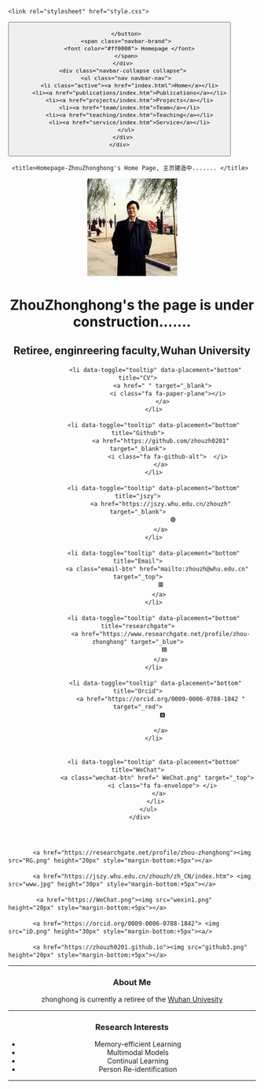 <html><head><meta http-equiv="Content-Type" content="text/html; charset=UTF-8">
    <title>Homepage-ZhouZhonghong's Home Page, ....... </title>

    <link rel="stylesheet" href="style.css">
   <html lang="en"> 
    <meta name="description" content="ZhouZhonghong&#20;s Home Page">
    <meta name="keywords" content="ZhouZhonghong">
    <meta name="author" content="ZhouZhonghong">
    <meta name="viewport" content="width=device-width, initial-scale=1.0">

<meta http-equiv="content-type" content="text/html;charset=utf-8" />


<head>
<title>ZhouZhonghong's主页建造中.......  </title>

 <meta charset="utf-8">
    <meta http-equiv="X-UA-Compatible" content="IE=edge">
    <meta name="viewport" content="width=device-width,initial-scale=1">
    <meta name="description" content="ZhouZhonghong's Home Page">
    <meta name="author" content="ZhouZhonghong">
 <link rel="shortcut icon" href="favicon.ico">
 <link href="https://fonts.googleapis.com/css?family=Lato:300,400,300italic,400italic" rel="stylesheet" type="text/css">
    <link href="https://fonts.googleapis.com/css?family=Montserrat:400,700" rel="stylesheet" type="text/css">

 <link href="https://apps.bdimg.com/libs/bootstrap/3.3.4/css/bootstrap.min.css" rel="stylesheet">

  <link href="https://apps.bdimg.com/libs/fontawesome/4.2.0/css/font-awesome.min.css" rel="stylesheet">

 <link id="theme-style" rel="stylesheet" href="styles.min.css">





</head>
 <title>Homepage-ZhouZhonghong's Home Page, 主页建造中....... </title>
<body>
 <!-- ******HEADER****** -->

 <nav class="navbar navbar-inverse navbar-fixed-top">
    <div class="container">
      <div class="navbar-header">
        <button type="button" class="navbar-toggle" data-toggle="collapse" data-target=".navbar-collapse">
          <span class="icon-bar"></span>
          <span class="icon-bar"></span>
          <span class="icon-bar"></span>

        </button>
        <span class="navbar-brand">
          <font color="#ff0000"> Homepage </font>
        </span>
      </div>
      <div class="navbar-collapse collapse">
        <ul class="nav navbar-nav">
          <li class="active"><a href="index.html">Home</a></li>
          <li><a href="publications/index.htm">Publications</a></li>
          <li><a href="projects/index.htm">Projects</a></li>
          <li><a href="team/index.htm">Team</a></li>
          <li><a href="teaching/index.htm">Teaching</a></li>
          <li><a href="service/index.htm">Service</a></li>
        </ul>
      </div>
    </div>
  </nav>



    
     <title>Homepage-ZhouZhonghong's Home Page, 主页建造中....... </title>
  <header class="header">
     <div class="container"> 
        <img class="profile-image img-responsive pull-left" src="xiaohong2.png" alt="ZhouZhonghong">
       <!-- <div class="profile-content pull-center"> -->    
      <div class="profile-content pull-center" align="center">  
          <h1 class="name">ZhouZhonghong's the page is under construction.......  </h1>  
          <h2 class="desc"> Retiree, enginreering faculty,Wuhan University</h2>
          <ul class="social list-inline">   
              
              <li data-toggle="tooltip" data-placement="bottom" title="CV">
                  <a href=" " target="_blank">
                     <i class="fa fa-paper-plane"></i>
                  </a>
             </li>
              
             <li data-toggle="tooltip" data-placement="bottom" title="Github">
                 <a href="https://github.com/zhouzh0201" target="_blank">
                     <i class="fa fa-github-alt">  </i>
                 </a>
             </li>
              
             <li data-toggle="tooltip" data-placement="bottom" title="jszy">
                 <a href="https://jszy.whu.edu.cn/zhouzh" target="_blank">
                        🟢
                 </a>
             </li>
              
             <li data-toggle="tooltip" data-placement="bottom" title="Email">
               <a class="email-btn" href="mailto:zhouzh@whu.edu.cn" target="_top">
                  🟥 
                </a>
             </li>
             
             <li data-toggle="tooltip" data-placement="bottom" title="researchgate">
                 <a href="https://www.researchgate.net/profile/zhou-zhonghong" target="_blue">
                    🟦 
                 </a>
             </li>
             
              <li data-toggle="tooltip" data-placement="bottom" title="Orcid">
                 <a href="https://orcid.org/0009-0006-0788-1842 " target="_red">
                  🅱️

                 </a>
             </li>
                
             
             <li data-toggle="tooltip" data-placement="bottom" title="WeChat">
               <a class="wechat-btn" href=" WeChat.png" target="_top">
                  <i class="fa fa-envelope"> </i>
                </a>
              </li>
          </ul>
      </div> 
  

   </div>  

 
  </header>    
     <td width="500">
        <div class="profile-content pull-left" align="left">     



         
           <a href="https://researchgate.net/profile/zhou-zhonghong"><img src="RG.png" height="20px" style="margin-bottom:+5px"></a>
           
           <a href="https://jszy.whu.edu.cn/zhouzh/zh_CN/index.htm"> <img src="www.jpg" height="30px" style="margin-bottom:+5px"></a>
           
            <a href="https://WeChat.png"><img src="wexin1.png" height="20px" style="margin-bottom:+5px"></a>
           
           <a href="https://orcid.org/0009-0006-0788-1842"> <img src="iD.png" height="30px" style="margin-bottom:+5px"><a/>
      
           <a href="https://zhouzh0201.github.io"><img src="github3.png" height="20px" style="margin-bottom:+5px"></a>
      
</div>



 
<hr noshade="">
 <div class="profile-content pull-center" align="center">  
<p>
<h3>About Me</h3>   
zhonghong is currently a retiree of the <a href="https://whu.edu.cn/">Wuhan Univesity</a>
<p/> 
    
   
<hr noshade="">
<h3> Research Interests </h3>

<ul>
    <li>  Memory-efficient Learning </li>
    <li>  Multimodal Models </li>
    <li>  Continual Learning </li>
    <li>  Person Re-identification </li>
</ul>
<hr noshade="">
 </div>
 

